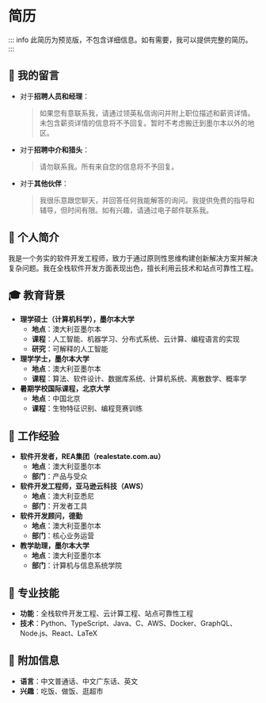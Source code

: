 # 简历

::: info
此简历为预览版，不包含详细信息。如有需要，我可以提供完整的简历。
:::

## 📨 我的留言

- 对于**招聘人员和经理**：
  > 如果您有意联系我，请通过领英私信询问并附上职位描述和薪资详情。未包含薪资详情的信息将不予回复。暂时不考虑搬迁到墨尔本以外的地区。
- 对于**招聘中介和猎头**：
  > 请勿联系我。所有来自您的信息将不予回复。
- 对于**其他伙伴**：
  > 我很乐意跟您聊天，并回答任何我能解答的询问。我提供免费的指导和辅导，但时间有限。如有兴趣，请通过电子邮件联系我。

## 📇 个人简介

我是一个务实的软件开发工程师，致力于通过原则性思维构建创新解决方案并解决复杂问题。我在全栈软件开发方面表现出色，擅长利用云技术和站点可靠性工程。

## 🎓 教育背景

- **理学硕士（计算机科学），墨尔本大学**
  - **地点**：澳大利亚墨尔本
  - **课程**：人工智能、机器学习、分布式系统、云计算、编程语言的实现
  - **研究**：可解释的人工智能
- **理学学士，墨尔本大学**
  - **地点**：澳大利亚墨尔本
  - **课程**：算法、软件设计、数据库系统、计算机系统、离散数学、概率学
- **暑期学校国际课程，北京大学**
  - **地点**：中国北京
  - **课程**：生物特征识别、编程竞赛训练

## 🏢 工作经验

- **软件开发者，REA集团（realestate.com.au）**
  - **地点**：澳大利亚墨尔本
  - **部门**：产品与受众
- **软件开发工程师，亚马逊云科技（AWS）**
  - **地点**：澳大利亚悉尼
  - **部门**：开发者工具
- **软件开发顾问，德勤**
  - **地点**：澳大利亚墨尔本
  - **部门**：核心业务运营
- **教学助理，墨尔本大学**
  - **地点**：澳大利亚墨尔本
  - **部门**：计算机与信息系统学院

## 🚀 专业技能

- **功能**：全栈软件开发工程、云计算工程、站点可靠性工程
- **技术**：Python、TypeScript、Java、C、AWS、Docker、GraphQL、Node.js、React、LaTeX

## 🍟 附加信息

- **语言**：中文普通话、中文广东话、英文
- **兴趣**：吃饭、做饭、逛超市
